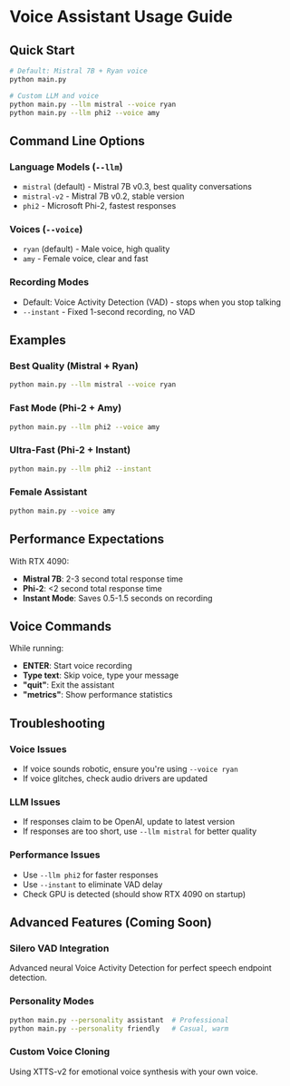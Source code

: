 # Voice Assistant Usage Guide

## Quick Start

```bash
# Default: Mistral 7B + Ryan voice
python main.py

# Custom LLM and voice
python main.py --llm mistral --voice ryan
python main.py --llm phi2 --voice amy
```

## Command Line Options

### Language Models (`--llm`)
- `mistral` (default) - Mistral 7B v0.3, best quality conversations
- `mistral-v2` - Mistral 7B v0.2, stable version
- `phi2` - Microsoft Phi-2, fastest responses

### Voices (`--voice`)
- `ryan` (default) - Male voice, high quality
- `amy` - Female voice, clear and fast

### Recording Modes
- Default: Voice Activity Detection (VAD) - stops when you stop talking
- `--instant` - Fixed 1-second recording, no VAD

## Examples

### Best Quality (Mistral + Ryan)
```bash
python main.py --llm mistral --voice ryan
```

### Fast Mode (Phi-2 + Amy)
```bash
python main.py --llm phi2 --voice amy
```

### Ultra-Fast (Phi-2 + Instant)
```bash
python main.py --llm phi2 --instant
```

### Female Assistant
```bash
python main.py --voice amy
```

## Performance Expectations

With RTX 4090:
- **Mistral 7B**: 2-3 second total response time
- **Phi-2**: <2 second total response time
- **Instant Mode**: Saves 0.5-1.5 seconds on recording

## Voice Commands

While running:
- **ENTER**: Start voice recording
- **Type text**: Skip voice, type your message
- **"quit"**: Exit the assistant
- **"metrics"**: Show performance statistics

## Troubleshooting

### Voice Issues
- If voice sounds robotic, ensure you're using `--voice ryan`
- If voice glitches, check audio drivers are updated

### LLM Issues
- If responses claim to be OpenAI, update to latest version
- If responses are too short, use `--llm mistral` for better quality

### Performance Issues
- Use `--llm phi2` for faster responses
- Use `--instant` to eliminate VAD delay
- Check GPU is detected (should show RTX 4090 on startup)

## Advanced Features (Coming Soon)

### Silero VAD Integration
Advanced neural Voice Activity Detection for perfect speech endpoint detection.

### Personality Modes
```bash
python main.py --personality assistant  # Professional
python main.py --personality friendly   # Casual, warm
```

### Custom Voice Cloning
Using XTTS-v2 for emotional voice synthesis with your own voice.